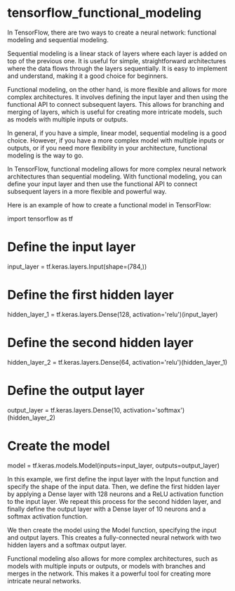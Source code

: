 # tensorflow_functional_modeling

In TensorFlow, there are two ways to create a neural network: functional modeling and sequential modeling.

Sequential modeling is a linear stack of layers where each layer is added on top of the previous one. It is useful for simple, straightforward architectures where the data flows through the layers sequentially. It is easy to implement and understand, making it a good choice for beginners.

Functional modeling, on the other hand, is more flexible and allows for more complex architectures. It involves defining the input layer and then using the functional API to connect subsequent layers. This allows for branching and merging of layers, which is useful for creating more intricate models, such as models with multiple inputs or outputs.

In general, if you have a simple, linear model, sequential modeling is a good choice. However, if you have a more complex model with multiple inputs or outputs, or if you need more flexibility in your architecture, functional modeling is the way to go.


In TensorFlow, functional modeling allows for more complex neural network architectures than sequential modeling. With functional modeling, you can define your input layer and then use the functional API to connect subsequent layers in a more flexible and powerful way.

Here is an example of how to create a functional model in TensorFlow:

import tensorflow as tf

# Define the input layer
input_layer = tf.keras.layers.Input(shape=(784,))

# Define the first hidden layer
hidden_layer_1 = tf.keras.layers.Dense(128, activation='relu')(input_layer)

# Define the second hidden layer
hidden_layer_2 = tf.keras.layers.Dense(64, activation='relu')(hidden_layer_1)

# Define the output layer
output_layer = tf.keras.layers.Dense(10, activation='softmax')(hidden_layer_2)

# Create the model
model = tf.keras.models.Model(inputs=input_layer, outputs=output_layer)



In this example, we first define the input layer with the Input function and specify the shape of the input data. Then, we define the first hidden layer by applying a Dense layer with 128 neurons and a ReLU activation function to the input layer. We repeat this process for the second hidden layer, and finally define the output layer with a Dense layer of 10 neurons and a softmax activation function.

We then create the model using the Model function, specifying the input and output layers. This creates a fully-connected neural network with two hidden layers and a softmax output layer.

Functional modeling also allows for more complex architectures, such as models with multiple inputs or outputs, or models with branches and merges in the network. This makes it a powerful tool for creating more intricate neural networks.
